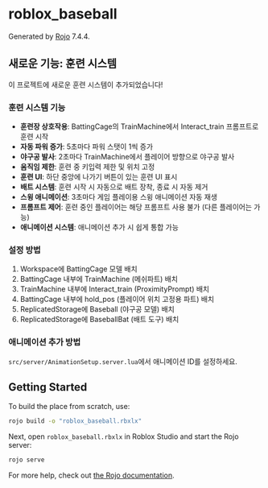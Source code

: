 # roblox_baseball
Generated by [Rojo](https://github.com/rojo-rbx/rojo) 7.4.4.

## 새로운 기능: 훈련 시스템

이 프로젝트에 새로운 훈련 시스템이 추가되었습니다!

### 훈련 시스템 기능
- **훈련장 상호작용**: BattingCage의 TrainMachine에서 Interact_train 프롬프트로 훈련 시작
- **자동 파워 증가**: 5초마다 파워 스탯이 1씩 증가
- **야구공 발사**: 2초마다 TrainMachine에서 플레이어 방향으로 야구공 발사
- **움직임 제한**: 훈련 중 키입력 제한 및 위치 고정
- **훈련 UI**: 하단 중앙에 나가기 버튼이 있는 훈련 UI 표시
- **배트 시스템**: 훈련 시작 시 자동으로 배트 장착, 종료 시 자동 제거
- **스윙 애니메이션**: 3초마다 게임 플레이용 스윙 애니메이션 자동 재생
- **프롬프트 제어**: 훈련 중인 플레이어는 해당 프롬프트 사용 불가 (다른 플레이어는 가능)
- **애니메이션 시스템**: 애니메이션 추가 시 쉽게 통합 가능

### 설정 방법
1. Workspace에 BattingCage 모델 배치
2. BattingCage 내부에 TrainMachine (메쉬파트) 배치
3. TrainMachine 내부에 Interact_train (ProximityPrompt) 배치
4. BattingCage 내부에 hold_pos (플레이어 위치 고정용 파트) 배치
5. ReplicatedStorage에 Baseball (야구공 모델) 배치
6. ReplicatedStorage에 BaseballBat (배트 도구) 배치

### 애니메이션 추가 방법
`src/server/AnimationSetup.server.lua`에서 애니메이션 ID를 설정하세요.

## Getting Started
To build the place from scratch, use:

```bash
rojo build -o "roblox_baseball.rbxlx"
```

Next, open `roblox_baseball.rbxlx` in Roblox Studio and start the Rojo server:

```bash
rojo serve
```

For more help, check out [the Rojo documentation](https://rojo.space/docs).